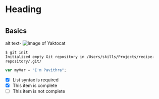 # <h1> Heading </h1>
# <h2> Basics </h2>
alt text- ![Image of Yaktocat](https://octodex.github.com/images/yaktocat.png)
```
$ git init
Initialized empty Git repository in /Users/skills/Projects/recipe-repository/.git/
```
``` javascript
var myVar = "I'm Pavithra";
```
- [x] List syntax is required
- [x] This item is complete
- [ ] This item is not complete
